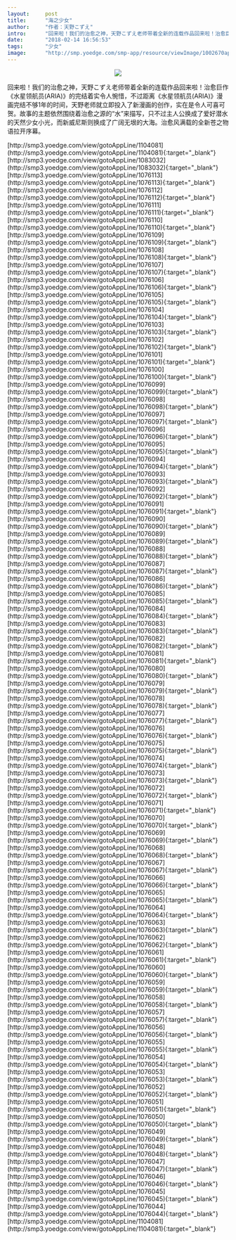 ```yaml
---
layout:     post
title:      "海之少女"
author:     "作者：天野こずえ"
intro:      "回来啦！我们的治愈之神，天野こずえ老师带着全新的连载作品回来啦！治愈巨作《水星领航员(ARIA)》的完结着实令人惋惜，不过距离《水星领航员(ARIA)》漫画完结不够1年的时间，天野老师就立即投入了新漫画的创作，实在是令人可喜可贺。故事的主题依然围绕着治愈之源的“水”来描写，只不过主人公换成了爱好潜水的天然少女小光，而新威尼斯则换成了广阔无垠的大海。治愈风满载的全新苍之物语拉开序幕。"
date:       "2018-02-14 16:56:53"
tags:       "少女"
image:      "http://smp.yoedge.com/smp-app/resource/viewImage/1002670appline.png"
---
```

<div style="text-align: center">
<p><img src="http://smp.yoedge.com/smp-app/resource/viewImage/1002670appline.png"/></p>
</div>
<p class="post-meta">
<span>回来啦！我们的治愈之神，天野こずえ老师带着全新的连载作品回来啦！治愈巨作《水星领航员(ARIA)》的完结着实令人惋惜，不过距离《水星领航员(ARIA)》漫画完结不够1年的时间，天野老师就立即投入了新漫画的创作，实在是令人可喜可贺。故事的主题依然围绕着治愈之源的“水”来描写，只不过主人公换成了爱好潜水的天然少女小光，而新威尼斯则换成了广阔无垠的大海。治愈风满载的全新苍之物语拉开序幕。</span>
</p>
[http://smp3.yoedge.com/view/gotoAppLine/1104081](http://smp3.yoedge.com/view/gotoAppLine/1104081){:target="_blank"}
[http://smp3.yoedge.com/view/gotoAppLine/1083032](http://smp3.yoedge.com/view/gotoAppLine/1083032){:target="_blank"}
[http://smp3.yoedge.com/view/gotoAppLine/1076113](http://smp3.yoedge.com/view/gotoAppLine/1076113){:target="_blank"}
[http://smp3.yoedge.com/view/gotoAppLine/1076112](http://smp3.yoedge.com/view/gotoAppLine/1076112){:target="_blank"}
[http://smp3.yoedge.com/view/gotoAppLine/1076111](http://smp3.yoedge.com/view/gotoAppLine/1076111){:target="_blank"}
[http://smp3.yoedge.com/view/gotoAppLine/1076110](http://smp3.yoedge.com/view/gotoAppLine/1076110){:target="_blank"}
[http://smp3.yoedge.com/view/gotoAppLine/1076109](http://smp3.yoedge.com/view/gotoAppLine/1076109){:target="_blank"}
[http://smp3.yoedge.com/view/gotoAppLine/1076108](http://smp3.yoedge.com/view/gotoAppLine/1076108){:target="_blank"}
[http://smp3.yoedge.com/view/gotoAppLine/1076107](http://smp3.yoedge.com/view/gotoAppLine/1076107){:target="_blank"}
[http://smp3.yoedge.com/view/gotoAppLine/1076106](http://smp3.yoedge.com/view/gotoAppLine/1076106){:target="_blank"}
[http://smp3.yoedge.com/view/gotoAppLine/1076105](http://smp3.yoedge.com/view/gotoAppLine/1076105){:target="_blank"}
[http://smp3.yoedge.com/view/gotoAppLine/1076104](http://smp3.yoedge.com/view/gotoAppLine/1076104){:target="_blank"}
[http://smp3.yoedge.com/view/gotoAppLine/1076103](http://smp3.yoedge.com/view/gotoAppLine/1076103){:target="_blank"}
[http://smp3.yoedge.com/view/gotoAppLine/1076102](http://smp3.yoedge.com/view/gotoAppLine/1076102){:target="_blank"}
[http://smp3.yoedge.com/view/gotoAppLine/1076101](http://smp3.yoedge.com/view/gotoAppLine/1076101){:target="_blank"}
[http://smp3.yoedge.com/view/gotoAppLine/1076100](http://smp3.yoedge.com/view/gotoAppLine/1076100){:target="_blank"}
[http://smp3.yoedge.com/view/gotoAppLine/1076099](http://smp3.yoedge.com/view/gotoAppLine/1076099){:target="_blank"}
[http://smp3.yoedge.com/view/gotoAppLine/1076098](http://smp3.yoedge.com/view/gotoAppLine/1076098){:target="_blank"}
[http://smp3.yoedge.com/view/gotoAppLine/1076097](http://smp3.yoedge.com/view/gotoAppLine/1076097){:target="_blank"}
[http://smp3.yoedge.com/view/gotoAppLine/1076096](http://smp3.yoedge.com/view/gotoAppLine/1076096){:target="_blank"}
[http://smp3.yoedge.com/view/gotoAppLine/1076095](http://smp3.yoedge.com/view/gotoAppLine/1076095){:target="_blank"}
[http://smp3.yoedge.com/view/gotoAppLine/1076094](http://smp3.yoedge.com/view/gotoAppLine/1076094){:target="_blank"}
[http://smp3.yoedge.com/view/gotoAppLine/1076093](http://smp3.yoedge.com/view/gotoAppLine/1076093){:target="_blank"}
[http://smp3.yoedge.com/view/gotoAppLine/1076092](http://smp3.yoedge.com/view/gotoAppLine/1076092){:target="_blank"}
[http://smp3.yoedge.com/view/gotoAppLine/1076091](http://smp3.yoedge.com/view/gotoAppLine/1076091){:target="_blank"}
[http://smp3.yoedge.com/view/gotoAppLine/1076090](http://smp3.yoedge.com/view/gotoAppLine/1076090){:target="_blank"}
[http://smp3.yoedge.com/view/gotoAppLine/1076089](http://smp3.yoedge.com/view/gotoAppLine/1076089){:target="_blank"}
[http://smp3.yoedge.com/view/gotoAppLine/1076088](http://smp3.yoedge.com/view/gotoAppLine/1076088){:target="_blank"}
[http://smp3.yoedge.com/view/gotoAppLine/1076087](http://smp3.yoedge.com/view/gotoAppLine/1076087){:target="_blank"}
[http://smp3.yoedge.com/view/gotoAppLine/1076086](http://smp3.yoedge.com/view/gotoAppLine/1076086){:target="_blank"}
[http://smp3.yoedge.com/view/gotoAppLine/1076085](http://smp3.yoedge.com/view/gotoAppLine/1076085){:target="_blank"}
[http://smp3.yoedge.com/view/gotoAppLine/1076084](http://smp3.yoedge.com/view/gotoAppLine/1076084){:target="_blank"}
[http://smp3.yoedge.com/view/gotoAppLine/1076083](http://smp3.yoedge.com/view/gotoAppLine/1076083){:target="_blank"}
[http://smp3.yoedge.com/view/gotoAppLine/1076082](http://smp3.yoedge.com/view/gotoAppLine/1076082){:target="_blank"}
[http://smp3.yoedge.com/view/gotoAppLine/1076081](http://smp3.yoedge.com/view/gotoAppLine/1076081){:target="_blank"}
[http://smp3.yoedge.com/view/gotoAppLine/1076080](http://smp3.yoedge.com/view/gotoAppLine/1076080){:target="_blank"}
[http://smp3.yoedge.com/view/gotoAppLine/1076079](http://smp3.yoedge.com/view/gotoAppLine/1076079){:target="_blank"}
[http://smp3.yoedge.com/view/gotoAppLine/1076078](http://smp3.yoedge.com/view/gotoAppLine/1076078){:target="_blank"}
[http://smp3.yoedge.com/view/gotoAppLine/1076077](http://smp3.yoedge.com/view/gotoAppLine/1076077){:target="_blank"}
[http://smp3.yoedge.com/view/gotoAppLine/1076076](http://smp3.yoedge.com/view/gotoAppLine/1076076){:target="_blank"}
[http://smp3.yoedge.com/view/gotoAppLine/1076075](http://smp3.yoedge.com/view/gotoAppLine/1076075){:target="_blank"}
[http://smp3.yoedge.com/view/gotoAppLine/1076074](http://smp3.yoedge.com/view/gotoAppLine/1076074){:target="_blank"}
[http://smp3.yoedge.com/view/gotoAppLine/1076073](http://smp3.yoedge.com/view/gotoAppLine/1076073){:target="_blank"}
[http://smp3.yoedge.com/view/gotoAppLine/1076072](http://smp3.yoedge.com/view/gotoAppLine/1076072){:target="_blank"}
[http://smp3.yoedge.com/view/gotoAppLine/1076071](http://smp3.yoedge.com/view/gotoAppLine/1076071){:target="_blank"}
[http://smp3.yoedge.com/view/gotoAppLine/1076070](http://smp3.yoedge.com/view/gotoAppLine/1076070){:target="_blank"}
[http://smp3.yoedge.com/view/gotoAppLine/1076069](http://smp3.yoedge.com/view/gotoAppLine/1076069){:target="_blank"}
[http://smp3.yoedge.com/view/gotoAppLine/1076068](http://smp3.yoedge.com/view/gotoAppLine/1076068){:target="_blank"}
[http://smp3.yoedge.com/view/gotoAppLine/1076067](http://smp3.yoedge.com/view/gotoAppLine/1076067){:target="_blank"}
[http://smp3.yoedge.com/view/gotoAppLine/1076066](http://smp3.yoedge.com/view/gotoAppLine/1076066){:target="_blank"}
[http://smp3.yoedge.com/view/gotoAppLine/1076065](http://smp3.yoedge.com/view/gotoAppLine/1076065){:target="_blank"}
[http://smp3.yoedge.com/view/gotoAppLine/1076064](http://smp3.yoedge.com/view/gotoAppLine/1076064){:target="_blank"}
[http://smp3.yoedge.com/view/gotoAppLine/1076063](http://smp3.yoedge.com/view/gotoAppLine/1076063){:target="_blank"}
[http://smp3.yoedge.com/view/gotoAppLine/1076062](http://smp3.yoedge.com/view/gotoAppLine/1076062){:target="_blank"}
[http://smp3.yoedge.com/view/gotoAppLine/1076061](http://smp3.yoedge.com/view/gotoAppLine/1076061){:target="_blank"}
[http://smp3.yoedge.com/view/gotoAppLine/1076060](http://smp3.yoedge.com/view/gotoAppLine/1076060){:target="_blank"}
[http://smp3.yoedge.com/view/gotoAppLine/1076059](http://smp3.yoedge.com/view/gotoAppLine/1076059){:target="_blank"}
[http://smp3.yoedge.com/view/gotoAppLine/1076058](http://smp3.yoedge.com/view/gotoAppLine/1076058){:target="_blank"}
[http://smp3.yoedge.com/view/gotoAppLine/1076057](http://smp3.yoedge.com/view/gotoAppLine/1076057){:target="_blank"}
[http://smp3.yoedge.com/view/gotoAppLine/1076056](http://smp3.yoedge.com/view/gotoAppLine/1076056){:target="_blank"}
[http://smp3.yoedge.com/view/gotoAppLine/1076055](http://smp3.yoedge.com/view/gotoAppLine/1076055){:target="_blank"}
[http://smp3.yoedge.com/view/gotoAppLine/1076054](http://smp3.yoedge.com/view/gotoAppLine/1076054){:target="_blank"}
[http://smp3.yoedge.com/view/gotoAppLine/1076053](http://smp3.yoedge.com/view/gotoAppLine/1076053){:target="_blank"}
[http://smp3.yoedge.com/view/gotoAppLine/1076052](http://smp3.yoedge.com/view/gotoAppLine/1076052){:target="_blank"}
[http://smp3.yoedge.com/view/gotoAppLine/1076051](http://smp3.yoedge.com/view/gotoAppLine/1076051){:target="_blank"}
[http://smp3.yoedge.com/view/gotoAppLine/1076050](http://smp3.yoedge.com/view/gotoAppLine/1076050){:target="_blank"}
[http://smp3.yoedge.com/view/gotoAppLine/1076049](http://smp3.yoedge.com/view/gotoAppLine/1076049){:target="_blank"}
[http://smp3.yoedge.com/view/gotoAppLine/1076048](http://smp3.yoedge.com/view/gotoAppLine/1076048){:target="_blank"}
[http://smp3.yoedge.com/view/gotoAppLine/1076047](http://smp3.yoedge.com/view/gotoAppLine/1076047){:target="_blank"}
[http://smp3.yoedge.com/view/gotoAppLine/1076046](http://smp3.yoedge.com/view/gotoAppLine/1076046){:target="_blank"}
[http://smp3.yoedge.com/view/gotoAppLine/1076045](http://smp3.yoedge.com/view/gotoAppLine/1076045){:target="_blank"}
[http://smp3.yoedge.com/view/gotoAppLine/1076044](http://smp3.yoedge.com/view/gotoAppLine/1076044){:target="_blank"}
[http://smp3.yoedge.com/view/gotoAppLine/1104081](http://smp3.yoedge.com/view/gotoAppLine/1104081){:target="_blank"}



